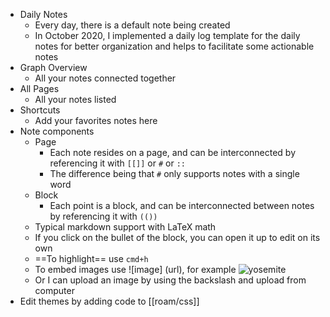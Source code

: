 - Daily Notes
    - Every day, there is a default note being created
    - In October 2020, I implemented a daily log template for the daily notes for better organization and helps to facilitate some actionable notes
- Graph Overview
    - All your notes connected together
- All Pages
    - All your notes listed
- Shortcuts
    - Add your favorites notes here
- Note components
    - Page
        - Each note resides on a page, and can be interconnected by referencing it with `[[]]` or `#` or `::`
        - The difference being that `#` only supports notes with a single word
    - Block
        - Each point is a block, and can be interconnected between notes by referencing it with `(())`
    - Typical markdown support with LaTeX math
    - If you click on the bullet of the block, you can open it up to edit on its own
    - ==To highlight== use `cmd+h`
    - To embed images use ![image] (url), for example ![yosemite](https://images.unsplash.com/photo-1498429089284-41f8cf3ffd39?ixlib=rb-1.2.1&ixid=eyJhcHBfaWQiOjEyMDd9&auto=format&fit=crop&w=2850&q=80)
    - Or I can upload an image by using the backslash and upload from computer
- Edit themes by adding code to [[roam/css]]
